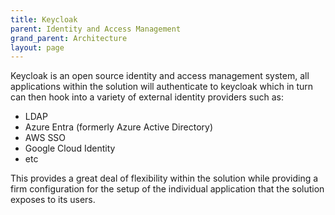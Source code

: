 ```yaml
---
title: Keycloak
parent: Identity and Access Management
grand_parent: Architecture
layout: page
---
```


Keycloak is an open source identity and access management system, all applications within the solution will authenticate to keycloak which in turn can then hook into a variety of external identity providers such as:

* LDAP
* Azure Entra (formerly Azure Active Directory)
* AWS SSO
* Google Cloud Identity
* etc

This provides a great deal of flexibility within the solution while providing a firm configuration for the setup of the individual application that the solution exposes to its users.